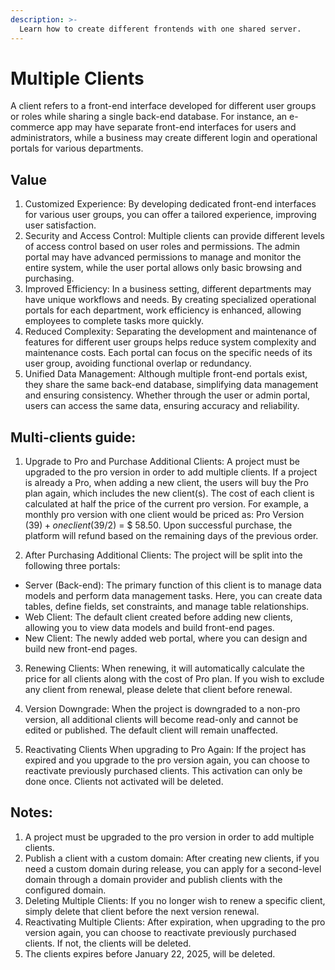 ```yaml
---
description: >-
  Learn how to create different frontends with one shared server.
---
```

# Multiple Clients
A client refers to a front-end interface developed for different user groups or roles while sharing a single back-end database. For instance, an e-commerce app may have separate front-end interfaces for users and administrators, while a business may create different login and operational portals for various departments. 

## Value
1. Customized Experience: By developing dedicated front-end interfaces for various user groups, you can offer a tailored experience, improving user satisfaction.   
2. Security and Access Control: Multiple clients can provide different levels of access control based on user roles and permissions. The admin portal may have advanced permissions to manage and monitor the entire system, while the user portal allows only basic browsing and purchasing.   
3. Improved Efficiency: In a business setting, different departments may have unique workflows and needs. By creating specialized operational portals for each department, work efficiency is enhanced, allowing employees to complete tasks more quickly.   
4. Reduced Complexity: Separating the development and maintenance of features for different user groups helps reduce system complexity and maintenance costs. Each portal can focus on the specific needs of its user group, avoiding functional overlap or redundancy.   
5. Unified Data Management: Although multiple front-end portals exist, they share the same back-end database, simplifying data management and ensuring consistency. Whether through the user or admin portal, users can access the same data, ensuring accuracy and reliability.   

## Multi-clients guide:
1. Upgrade to Pro and Purchase Additional Clients: A project must be upgraded to the pro version in order to add multiple clients. If a project is already a Pro, when adding a new client, the users will buy the Pro plan again, which includes the new client(s). The cost of each client is calculated at half the price of the current pro version. For example, a monthly pro version with one client would be priced as: Pro Version ($39) + one client ($39/2) = $ 58.50. Upon successful purchase, the platform will refund based on the remaining days of the previous order.

2. After Purchasing Additional Clients: The project will be split into the following three portals:
  - Server (Back-end): The primary function of this client is to manage data models and perform data management tasks. Here, you can create data tables, define fields, set constraints, and manage table relationships.
  - Web Client: The default client created before adding new clients, allowing you to view data models and build front-end pages.
  - New Client: The newly added web portal, where you can design and build new front-end pages.

3. Renewing Clients: When renewing, it will automatically calculate the price for all clients along with the cost of Pro plan. If you wish to exclude any client from renewal, please delete that client before renewal.

4. Version Downgrade: When the project is downgraded to a non-pro version, all additional clients will become read-only and cannot be edited or published. The default client will remain unaffected.

5. Reactivating Clients When upgrading to Pro Again: If the project has expired and you upgrade to the pro version again, you can choose to reactivate previously purchased clients. This activation can only be done once. Clients not activated will be deleted.

## Notes:
1. A project must be upgraded to the pro version in order to add multiple clients.   
2. Publish a client with a custom domain: After creating new clients, if you need a custom domain during release, you can apply for a second-level domain through a domain provider and publish clients with the configured domain.    
3. Deleting Multiple Clients: If you no longer wish to renew a specific client, simply delete that client before the next version renewal.   
4. Reactivating Multiple Clients: After expiration, when upgrading to the pro version again, you can choose to reactivate previously purchased clients. If not, the clients will be deleted.   
5. The clients expires before January 22, 2025, will be deleted.   

